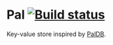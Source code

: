 # Pal [![Build status](https://travis-ci.org/mtth/pal.svg?branch=master)](https://travis-ci.org/mtth/pal)

Key-value store inspired by [PalDB](https://github.com/linkedin/PalDB).
